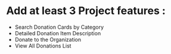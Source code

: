 # Add at least 3 Project features :

- Search Donation Cards by Category
- Detailed Donation Item Description
- Donate to the Organization
- View All Donations List
